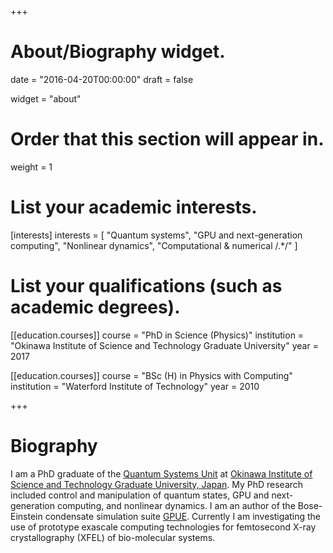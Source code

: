 +++
# About/Biography widget.

date = "2016-04-20T00:00:00"
draft = false

widget = "about"

# Order that this section will appear in.
weight = 1

# List your academic interests.
[interests]
  interests = [
    "Quantum systems",
    "GPU and next-generation computing",
    "Nonlinear dynamics",
    "Computational & numerical /.*/"
  ]

# List your qualifications (such as academic degrees).
[[education.courses]]
  course = "PhD in Science (Physics)"
  institution = "Okinawa Institute of Science and Technology Graduate University"
  year = 2017

[[education.courses]]
  course = "BSc (H) in Physics with Computing"
  institution = "Waterford Institute of Technology"
  year = 2010

+++

# Biography

I am a PhD graduate of the [Quantum Systems Unit](https://groups.oist.jp/qsu) at [Okinawa Institute of Science and Technology Graduate University, Japan](https://oist.jp). My PhD research included control and manipulation of quantum states, GPU and next-generation computing, and nonlinear dynamics. I am an author of the Bose-Einstein condensate simulation suite [GPUE](https://github.com/gpue-group/GPUE). Currently I am investigating the use of prototype exascale computing technologies for femtosecond X-ray crystallography (XFEL) of bio-molecular systems.
